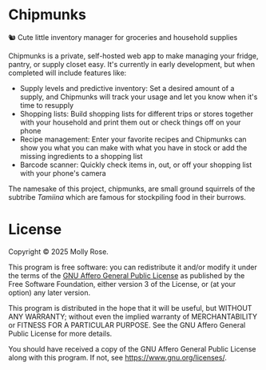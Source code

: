 <!-- SPDX-FileCopyrightText: © 2025 Molly Rose <molly@mollymorphous.dev> -->
<!-- SPDX-License-Identifier: AGPL-3.0-or-later OR CC-BY-4.0 -->

# Chipmunks

:chipmunk: Cute little inventory manager for groceries and household supplies

Chipmunks is a private, self-hosted web app to make managing your fridge,
pantry, or supply closet easy. It's currently in early development, but when
completed will include features like:

- Supply levels and predictive inventory: Set a desired amount of a supply,
  and Chipmunks will track your usage and let you know when it's time to
  resupply
- Shopping lists: Build shopping lists for different trips or stores together
  with your household and print them out or check things off on your phone
- Recipe management: Enter your favorite recipes and Chipmunks can show you
  what you can make with what you have in stock or add the missing ingredients
  to a shopping list
- Barcode scanner: Quickly check items in, out, or off your shopping list with
  your phone's camera

The namesake of this project, chipmunks, are small ground squirrels of the
subtribe _Tamiina_ which are famous for stockpiling food in their burrows.

# License

Copyright © 2025 Molly Rose.

This program is free software: you can redistribute it and/or modify
it under the terms of the [GNU Affero General Public License](COPYING.md)
as published by the Free Software Foundation, either version 3 of the License,
or (at your option) any later version.

This program is distributed in the hope that it will be useful,
but WITHOUT ANY WARRANTY; without even the implied warranty of
MERCHANTABILITY or FITNESS FOR A PARTICULAR PURPOSE. See the
GNU Affero General Public License for more details.

You should have received a copy of the GNU Affero General Public License
along with this program. If not, see <https://www.gnu.org/licenses/>.
